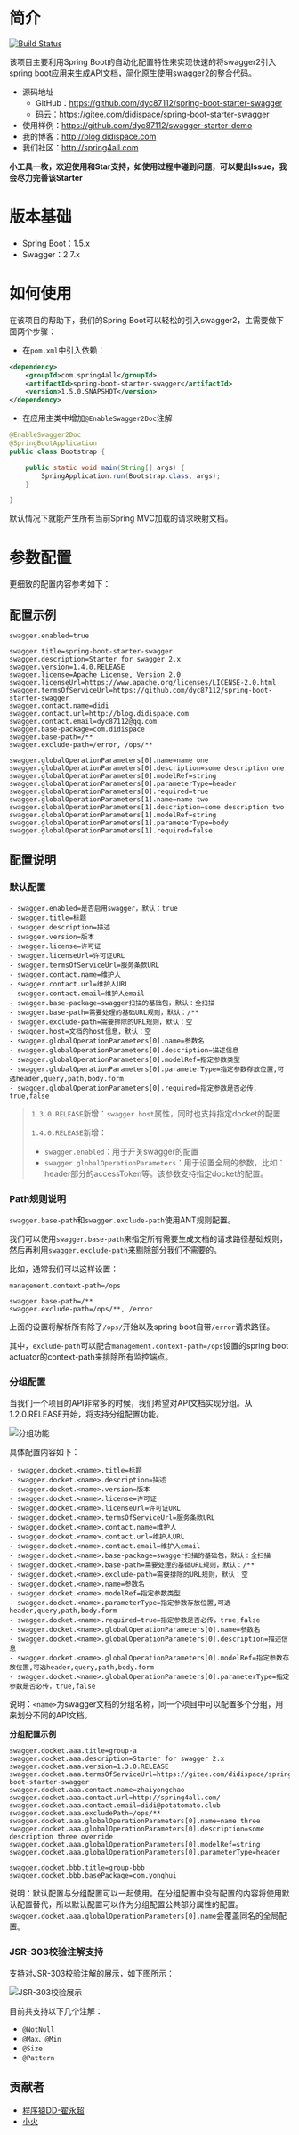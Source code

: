 # 简介

[![Build Status](https://travis-ci.org/dyc87112/spring-boot-starter-swagger.svg?branch=1.5.0)](https://travis-ci.org/dyc87112/spring-boot-starter-swagger)

该项目主要利用Spring Boot的自动化配置特性来实现快速的将swagger2引入spring boot应用来生成API文档，简化原生使用swagger2的整合代码。

- 源码地址
  - GitHub：https://github.com/dyc87112/spring-boot-starter-swagger
  - 码云：https://gitee.com/didispace/spring-boot-starter-swagger
- 使用样例：https://github.com/dyc87112/swagger-starter-demo
- 我的博客：http://blog.didispace.com
- 我们社区：http://spring4all.com

**小工具一枚，欢迎使用和Star支持，如使用过程中碰到问题，可以提出Issue，我会尽力完善该Starter**

# 版本基础

- Spring Boot：1.5.x
- Swagger：2.7.x

# 如何使用

在该项目的帮助下，我们的Spring Boot可以轻松的引入swagger2，主需要做下面两个步骤：

- 在`pom.xml`中引入依赖：

```xml
<dependency>
	<groupId>com.spring4all</groupId>
	<artifactId>spring-boot-starter-swagger</artifactId>
	<version>1.5.0.SNAPSHOT</version>
</dependency>
```

- 在应用主类中增加`@EnableSwagger2Doc`注解

```java
@EnableSwagger2Doc
@SpringBootApplication
public class Bootstrap {

    public static void main(String[] args) {
        SpringApplication.run(Bootstrap.class, args);
    }

}
```

默认情况下就能产生所有当前Spring MVC加载的请求映射文档。

# 参数配置

更细致的配置内容参考如下：

## 配置示例

```properties
swagger.enabled=true

swagger.title=spring-boot-starter-swagger
swagger.description=Starter for swagger 2.x
swagger.version=1.4.0.RELEASE
swagger.license=Apache License, Version 2.0
swagger.licenseUrl=https://www.apache.org/licenses/LICENSE-2.0.html
swagger.termsOfServiceUrl=https://github.com/dyc87112/spring-boot-starter-swagger
swagger.contact.name=didi
swagger.contact.url=http://blog.didispace.com
swagger.contact.email=dyc87112@qq.com
swagger.base-package=com.didispace
swagger.base-path=/**
swagger.exclude-path=/error, /ops/**

swagger.globalOperationParameters[0].name=name one
swagger.globalOperationParameters[0].description=some description one
swagger.globalOperationParameters[0].modelRef=string
swagger.globalOperationParameters[0].parameterType=header
swagger.globalOperationParameters[0].required=true
swagger.globalOperationParameters[1].name=name two
swagger.globalOperationParameters[1].description=some description two
swagger.globalOperationParameters[1].modelRef=string
swagger.globalOperationParameters[1].parameterType=body
swagger.globalOperationParameters[1].required=false
```

## 配置说明

### 默认配置

```
- swagger.enabled=是否启用swagger，默认：true
- swagger.title=标题
- swagger.description=描述
- swagger.version=版本
- swagger.license=许可证
- swagger.licenseUrl=许可证URL
- swagger.termsOfServiceUrl=服务条款URL
- swagger.contact.name=维护人
- swagger.contact.url=维护人URL
- swagger.contact.email=维护人email
- swagger.base-package=swagger扫描的基础包，默认：全扫描
- swagger.base-path=需要处理的基础URL规则，默认：/**
- swagger.exclude-path=需要排除的URL规则，默认：空
- swagger.host=文档的host信息，默认：空
- swagger.globalOperationParameters[0].name=参数名
- swagger.globalOperationParameters[0].description=描述信息
- swagger.globalOperationParameters[0].modelRef=指定参数类型
- swagger.globalOperationParameters[0].parameterType=指定参数存放位置,可选header,query,path,body.form
- swagger.globalOperationParameters[0].required=指定参数是否必传，true,false
```


> `1.3.0.RELEASE`新增：`swagger.host`属性，同时也支持指定docket的配置
>
> `1.4.0.RELEASE`新增：
> - `swagger.enabled`：用于开关swagger的配置
> - `swagger.globalOperationParameters`：用于设置全局的参数，比如：header部分的accessToken等。该参数支持指定docket的配置。

### Path规则说明

`swagger.base-path`和`swagger.exclude-path`使用ANT规则配置。

我们可以使用`swagger.base-path`来指定所有需要生成文档的请求路径基础规则，然后再利用`swagger.exclude-path`来剔除部分我们不需要的。

比如，通常我们可以这样设置：

```properties
management.context-path=/ops

swagger.base-path=/**
swagger.exclude-path=/ops/**, /error
```

上面的设置将解析所有除了`/ops/`开始以及spring boot自带`/error`请求路径。

其中，`exclude-path`可以配合`management.context-path=/ops`设置的spring boot actuator的context-path来排除所有监控端点。

### 分组配置

当我们一个项目的API非常多的时候，我们希望对API文档实现分组。从1.2.0.RELEASE开始，将支持分组配置功能。

![分组功能](https://github.com/dyc87112/spring-boot-starter-swagger/blob/master/images/swagger-group.png)

具体配置内容如下：

```
- swagger.docket.<name>.title=标题
- swagger.docket.<name>.description=描述
- swagger.docket.<name>.version=版本
- swagger.docket.<name>.license=许可证
- swagger.docket.<name>.licenseUrl=许可证URL
- swagger.docket.<name>.termsOfServiceUrl=服务条款URL
- swagger.docket.<name>.contact.name=维护人
- swagger.docket.<name>.contact.url=维护人URL
- swagger.docket.<name>.contact.email=维护人email
- swagger.docket.<name>.base-package=swagger扫描的基础包，默认：全扫描
- swagger.docket.<name>.base-path=需要处理的基础URL规则，默认：/**
- swagger.docket.<name>.exclude-path=需要排除的URL规则，默认：空
- swagger.docket.<name>.name=参数名
- swagger.docket.<name>.modelRef=指定参数类型
- swagger.docket.<name>.parameterType=指定参数存放位置,可选header,query,path,body.form
- swagger.docket.<name>.required=true=指定参数是否必传，true,false
- swagger.docket.<name>.globalOperationParameters[0].name=参数名
- swagger.docket.<name>.globalOperationParameters[0].description=描述信息
- swagger.docket.<name>.globalOperationParameters[0].modelRef=指定参数存放位置,可选header,query,path,body.form
- swagger.docket.<name>.globalOperationParameters[0].parameterType=指定参数是否必传，true,false
```

说明：`<name>`为swagger文档的分组名称，同一个项目中可以配置多个分组，用来划分不同的API文档。


**分组配置示例**

```properties
swagger.docket.aaa.title=group-a
swagger.docket.aaa.description=Starter for swagger 2.x
swagger.docket.aaa.version=1.3.0.RELEASE
swagger.docket.aaa.termsOfServiceUrl=https://gitee.com/didispace/spring-boot-starter-swagger
swagger.docket.aaa.contact.name=zhaiyongchao
swagger.docket.aaa.contact.url=http://spring4all.com/
swagger.docket.aaa.contact.email=didi@potatomato.club
swagger.docket.aaa.excludePath=/ops/**
swagger.docket.aaa.globalOperationParameters[0].name=name three
swagger.docket.aaa.globalOperationParameters[0].description=some description three override
swagger.docket.aaa.globalOperationParameters[0].modelRef=string
swagger.docket.aaa.globalOperationParameters[0].parameterType=header

swagger.docket.bbb.title=group-bbb
swagger.docket.bbb.basePackage=com.yonghui
```

说明：默认配置与分组配置可以一起使用。在分组配置中没有配置的内容将使用默认配置替代，所以默认配置可以作为分组配置公共部分属性的配置。`swagger.docket.aaa.globalOperationParameters[0].name`会覆盖同名的全局配置。

### JSR-303校验注解支持

支持对JSR-303校验注解的展示，如下图所示：

![JSR-303校验展示](https://github.com/dyc87112/spring-boot-starter-swagger/blob/master/images/jsr-303.png)

目前共支持以下几个注解：

- `@NotNull`
- `@Max、@Min`
- `@Size`
- `@Pattern`

## 贡献者

- [程序猿DD-翟永超](https://github.com/dyc87112/)
- [小火](https://renlulu.github.io/)
